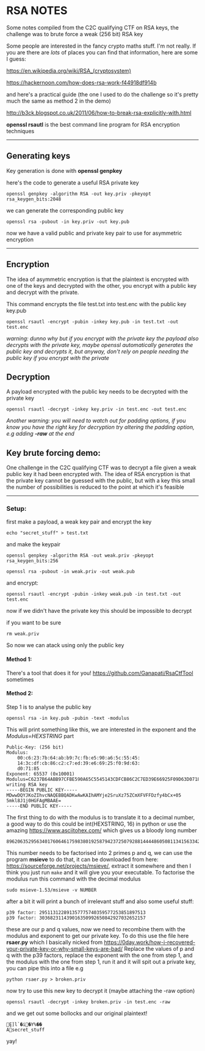 # RSA NOTES

Some notes compiled from the C2C qualifying CTF on RSA keys, the challenge was to brute force a weak (256 bit) RSA key

Some people are interested in the fancy crypto maths stuff. I'm not really. If you are there are *lots* of places you can find that information, here are some I guess:

https://en.wikipedia.org/wiki/RSA_(cryptosystem)

https://hackernoon.com/how-does-rsa-work-f44918df914b

and here's a practical guide (the one I used to do the challenge so it's pretty much the same as method 2 in the demo)

http://b3ck.blogspot.co.uk/2011/06/how-to-break-rsa-explicitly-with.html

**openssl rsautl** is the best command line program for RSA encryption techniques

------------------------------
## Generating keys

Key generation is done with **openssl genpkey**

here's the code to generate a useful RSA private key

	openssl genpkey -algorithm RSA -out key.priv -pkeyopt rsa_keygen_bits:2048

we can generate the corresponding public key

	openssl rsa -pubout -in key.priv -out key.pub

now we have a valid public and private key pair to use for asymmetric encryption

------------------------------
## Encryption

The idea of asymmetric encryption is that the plaintext is encrypted with one of the keys and decrypted with the other, you encrypt with a public key and decrypt with the private. 

This command encrypts the file test.txt into test.enc with the public key key.pub

	openssl rsautl -encrypt -pubin -inkey key.pub -in test.txt -out test.enc

*warning: dunno why but if you encrypt with the private key the payload also decrypts with the private key, maybe openssl automatically generates the public key and decrypts it, but anyway, don't rely on people needing the public key if you encrypt with the private*

## Decryption

A payload encrypted with the public key needs to be decrypted with the private key

	openssl rsautl -decrypt -inkey key.priv -in test.enc -out test.enc

*Another warning: you will need to watch out for padding options, if you know you have the right key for decryption try altering the padding option, e.g adding **-raw** at the end*

## Key brute forcing demo:

One challenge in the C2C qualifying CTF was to decrypt a file given a weak public key it had been encrypted with. The idea of RSA encryption is that the private key cannot be guessed with the public, but with a key this small the number of possibilities is reduced to the point at which it's feasible

---------------------------------
### Setup:

first make a payload, a weak key pair and encrypt the key

	echo "secret_stuff" > test.txt

and make the keypair

	openssl genpkey -algorithm RSA -out weak.priv -pkeyopt rsa_keygen_bits:256

	openssl rsa -pubout -in weak.priv -out weak.pub

and encrypt:

	openssl rsautl -encrypt -pubin -inkey weak.pub -in test.txt -out test.enc

now if we didn't have the private key this should be impossible to decrypt

if you want to be sure

	rm weak.priv

So now we can atack using only the public key


#### Method 1:

There's a tool that does it for you! 
https://github.com/Ganapati/RsaCtfTool
sometimes

#### Method 2:
Step 1 is to analyse the public key

	openssl rsa -in key.pub -pubin -text -modulus

This will print something like this, we are interested in the exponent and the *Modulus=HEXSTRING* part

	Public-Key: (256 bit)
	Modulus:
	    00:c6:23:7b:64:ab:b9:7c:fb:e5:90:a6:5c:55:45:
	    14:3c:df:cb:86:c2:c7:ed:39:e6:69:25:f0:9d:63:
	    d0:71:85
	Exponent: 65537 (0x10001)
	Modulus=C6237B64ABB97CFBE590A65C5545143CDFCB86C2C7ED39E66925F09D63D07185
	writing RSA key
	-----BEGIN PUBLIC KEY-----
	MDwwDQYJKoZIhvcNAQEBBQADKwAwKAIhAMYje2SruXz75ZCmXFVFFDzfy4bCx+05
	5mkl8J1j0HGFAgMBAAE=
	-----END PUBLIC KEY-----

The first thing to do with the modulus is to translate it to a decimal number, a good way to do this could be int(HEXSTRING, 16) in python or use the amazing https://www.asciitohex.com/ which gives us a bloody long number

	89620635295634017606461759838019258794237250792881444486050811341563342385541

This number needs to be factorised into 2 primes p and q, we can use the program **msieve** to do that, it can be downloaded from here: https://sourceforge.net/projects/msieve/, extract it somewhere and then I think you just run `make` and it will give you your executable.
To factorise the modulus run this command with the decimal modulus

	sudo msieve-1.53/msieve -v NUMBER

after a bit it will print a bunch of irrelevant stuff and also some useful stuff:

	p39 factor: 295113122891357775740359577253851897513
	p39 factor: 303682311439016350992650842927032652157

these are our p and q values, now we need to recombine them with the modulus and exponent to get our private key.
To do this use the file here **rsaer.py**
which I basically nicked from https://0day.work/how-i-recovered-your-private-key-or-why-small-keys-are-bad/
Replace the values of p and q with the p39 factors, replace the exponent with the one from step 1, and the modulus with the one from step 1, run it and it will spit out a private key, you can pipe this into a file e.g

	python rsaer.py > broken.priv

now try to use this new key to decrypt it (maybe attaching the -raw option)

	openssl rsautl -decrypt -inkey broken.priv -in test.enc -raw

and we get out some bollocks and our original plaintext!

	Ȩ]l`�i�Y%��
	Asecret_stuff

yay!